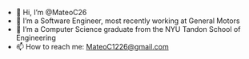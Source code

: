 - 👋 Hi, I’m @MateoC26
- 👀 I’m a Software Engineer, most recently working at General Motors
- 🌱 I’m a Computer Science graduate from the NYU Tandon School of Engineering
- 📫 How to reach me: MateoC1226@gmail.com
